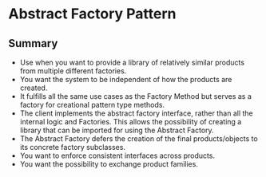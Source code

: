 # Abstract Factory Pattern

## Summary

- Use when you want to provide a library of relatively similar products from multiple different factories.
- You want the system to be independent of how the products are created.
- It fulfills all the same use cases as the Factory Method but serves as a factory for creational pattern type methods.
- The client implements the abstract factory interface, rather than all the internal logic and Factories. This allows the possibility of creating a library that can be imported for using the Abstract Factory.
- The Abstract Factory defers the creation of the final products/objects to its concrete factory subclasses.
- You want to enforce consistent interfaces across products.
- You want the possibility to exchange product families.
